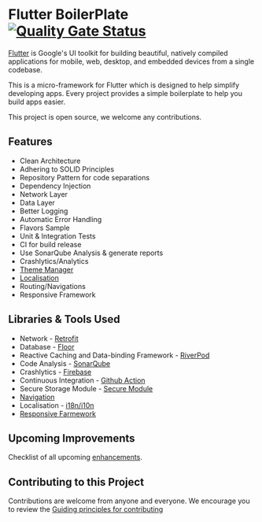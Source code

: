 # Flutter BoilerPlate [![Quality Gate Status](https://sonarcloud.io/api/project_badges/measure?project=NeoSOFT-Technologies_mobile-flutter&metric=alert_status)](https://sonarcloud.io/summary/new_code?id=NeoSOFT-Technologies_mobile-flutter)

[Flutter](https://flutter.io/) is Google's UI toolkit for building beautiful, natively compiled applications for mobile, web, desktop, and embedded devices from a single codebase.

This is a micro-framework for Flutter which is designed to help simplify developing apps. Every project provides a simple boilerplate to help you build apps easier.

This project is open source, we welcome any contributions. 

## Features

- Clean Architecture
- Adhering to SOLID Principles
- Repository Pattern for code separations
- Dependency Injection
- Network Layer
- Data Layer
- Better Logging
- Automatic Error Handling
- Flavors Sample
- Unit & Integration Tests
- CI for build release
- Use SonarQube Analysis & generate reports
- Crashlytics/Analytics
- [Theme Manager](./themes/)
- [Localisation](./localisation/)
- Routing/Navigations
- Responsive Framework

## Libraries & Tools Used

- Network - [Retrofit](https://pub.dev/packages/retrofit)
- Database - [Floor](https://pub.dev/packages/floor)
- Reactive Caching and Data-binding Framework - [RiverPod](https://riverpod.dev/)
- Code Analysis - [SonarQube](https://sonarcloud.io/) 
- Crashlytics - [Firebase](https://firebase.google.com/)
- Continuous Integration -  [Github Action](https://github.com/features/actions)
- Secure Storage Module - [Secure Module](https://pub.dev/packages/flutter_secure_storage)
- [Navigation](https://docs.flutter.dev/development/ui/navigation)
- Localisation - [i18n/i10n]()
- [Responsive Farmework](https://pub.dev/packages/responsive_framework)



## Upcoming Improvements

Checklist of all upcoming [enhancements](https://github.com/NeoSOFT-Technologies/mobile-flutter/issues?q=is%3Aissue+is%3Aopen+sort%3Aupdated-desc+label%3Aenhancement).



## Contributing to this Project

Contributions are welcome from anyone and everyone. We encourage you to review the [Guiding principles for contributing](CONTRIBUTING.md)